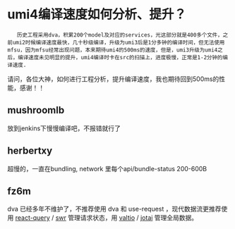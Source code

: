 # umi4编译速度如何分析、提升？

       历史工程采用dva，积累200个model及对应的services，光这部分就是400多个文件，之前umi2时候编译速度最快，几十秒级编译，升级为umi3后是1分多钟的编译时间，但无法使用mfsu，因为mfsu经常出现问题，本来期待umi4的500ms的速度，但是，umi3升级为umi4之后，编译速度未见明显的提升，umi4编译时卡在src的扫描上，进度极慢，正常是1-2分钟的编译速度.

请问，各位大神，如何进行工程分析，提升编译速度，我也期待回到500ms的性能，感谢！！

## mushroomlb

放到jenkins下慢慢编译吧，不报错就行了

## herbertxy

超慢的，一直在bundling, network 里每个api/bundle-status 200-600B

## fz6m

dva 已经多年不维护了，不推荐使用 dva 和 use-request ，现代数据流更推荐使用 [react-query](https://umijs.org/docs/max/react-query) / [swr](https://github.com/vercel/swr) 管理请求状态，用 [valtio](https://umijs.org/docs/max/valtio) / [jotai](https://github.com/pmndrs/jotai) 管理全局数据。
